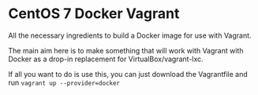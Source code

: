 # CentOS 7 Docker Vagrant

All the necessary ingredients to build a Docker image for use with
Vagrant.

The main aim here is to make something that will work with Vagrant with
Docker as a drop-in replacement for VirtualBox/vagrant-lxc.

If all you want to do is use this, you can just download the Vagrantfile
and run `vagrant up --provider=docker`
